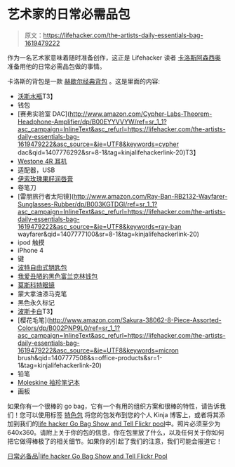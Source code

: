 # 艺术家的日常必需品包

> 原文：<https://lifehacker.com/the-artists-daily-essentials-bag-1619479222>

作为一名艺术家意味着随时准备创作，这正是 Lifehacker 读者 [卡洛斯阿森西奥](http://cargocollective.com/chensio) 准备用他的日常必需品包做的事情。



卡洛斯的背包是一款 [赫歇尔经典背包](http://shop.herschelsupply.com/collections/backpacks/products/classic-backpack-mid-volume-black) 。这是里面的内容:

*   [沃斯水瓶](https://www.vosswater.com/)T3】
*   钱包
*   [赛弗实验室 DAC](http://www.amazon.com/Cypher-Labs-Theorem-Headphone-Amplifier/dp/B00EYYVVYW/ref=sr_1_1?asc_campaign=InlineText&asc_refurl=https://lifehacker.com/the-artists-daily-essentials-bag-1619479222&asc_source=&ie=UTF8&keywords=cypher dac&qid=1407776292&sr=8-1&tag=kinjalifehackerlink-20)T3】
*   [Westone 4R 耳机](http://www.amazon.com/dp/B0064ACZ9O?asc_campaign=InlineText&asc_refurl=https://lifehacker.com/the-artists-daily-essentials-bag-1619479222&asc_source=&tag=kinjalifehackerlink-20)
*   适配器，USB
*   [伊索玫瑰果籽润唇膏](http://www.aesop.com/fr/skin-care-1/lip/rosehip-seed-lip-cream.html?shipping=true&___store=fr_en)
*   卷笔刀
*   [雷朋旅行者太阳镜](http://www.amazon.com/Ray-Ban-RB2132-Wayfarer-Sunglasses-Rubber/dp/B003KGTDGI/ref=sr_1_1?asc_campaign=InlineText&asc_refurl=https://lifehacker.com/the-artists-daily-essentials-bag-1619479222&asc_source=&ie=UTF8&keywords=ray-ban wayfarer&qid=1407777100&sr=8-1&tag=kinjalifehackerlink-20)
*   ipod 触摸
*   iPhone 4
*   键
*   [波特自由式钥匙包](http://www.yoshidakaban.com/product/101405.html?p=s&p_lisize=30&p_lisort=)
*   [我爱丑陋的黑色富兰克林钱包](http://www.iloveugly.com/lifestyle/bags/black-franklin-wallet.html)
*   [莫斯科特眼镜](http://www.moscot.com/)
*   蒙大拿油漆马克笔
*   黑色永久标记
*   [波斯卡白](http://www.jetpens.com/Uni-Posca-PC-1M-Paint-Marker-Extra-Fine-Point-White/pd/10608)T3】
*   [樱花毛笔](http://www.amazon.com/Sakura-38062-8-Piece-Assorted-Colors/dp/B002PNP9L0/ref=sr_1_1?asc_campaign=InlineText&asc_refurl=https://lifehacker.com/the-artists-daily-essentials-bag-1619479222&asc_source=&ie=UTF8&keywords=micron brush&qid=1407777508&s=office-products&sr=1-1&tag=kinjalifehackerlink-20)
*   铅笔
*   [Moleskine 袖珍笔记本](http://www.amazon.com/Moleskine-Classic-Notebook-Squared-Notebooks/dp/888370102X/ref=sr_1_9?asc_campaign=InlineText&asc_refurl=https://lifehacker.com/the-artists-daily-essentials-bag-1619479222&asc_source=&ie=UTF8&keywords=moleskine&qid=1407777315&sr=8-9&tag=kinjalifehackerlink-20)
*   画板

如果你有一个很棒的 go bag，它有一个有用的组织方案和很棒的特性，请告诉我们！您可以使用标签 [特色包](http://kinja.com/tag/featured-bag) 将您的包发布到您的个人 Kinja 博客上，或者将其添加到我们的[life hacker Go Bag Show and Tell Flickr pool](http://www.flickr.com/groups/2301352@N21)中。照片必须至少为 640x360。请附上关于你的包的信息，你在包里放了什么，以及任何关于你如何把它做得棒极了的相关细节。如果你的引起了我们的注意，我们可能会报道它！

[日常必备品](https://www.flickr.com/photos/chensio/14865301505/in/photostream/)|[life hacker Go Bag Show and Tell Flickr Pool](http://www.flickr.com/groups/2301352@N21)